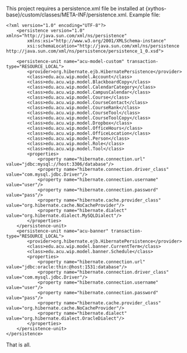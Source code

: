 This project requires a persistence.xml file be installed at {xythos-base}/custom/classes/META-INF/persistence.xml.
Example file:

	<?xml version="1.0" encoding="UTF-8"?>
		<persistence version="1.0" xmlns="http://java.sun.com/xml/ns/persistence"
			xmlns:xsi="http://www.w3.org/2001/XMLSchema-instance"
			xsi:schemaLocation="http://java.sun.com/xml/ns/persistence http://java.sun.com/xml/ns/persistence/persistence_1_0.xsd">

		<persistence-unit name="acu-model-custom" transaction-type="RESOURCE_LOCAL">
			<provider>org.hibernate.ejb.HibernatePersistence</provider>
			<class>edu.acu.wip.model.Account</class>
			<class>edu.acu.wip.model.BlackboardCopy</class>
			<class>edu.acu.wip.model.CalendarCategory</class>
			<class>edu.acu.wip.model.CampusCalendar</class>
			<class>edu.acu.wip.model.Course</class>
			<class>edu.acu.wip.model.CourseContact</class>
			<class>edu.acu.wip.model.CourseRank</class>
			<class>edu.acu.wip.model.CourseTool</class>
			<class>edu.acu.wip.model.CourseToolCopy</class>
			<class>edu.acu.wip.model.Dropbox</class>
			<class>edu.acu.wip.model.OfficeHours</class>
			<class>edu.acu.wip.model.OfficeLocation</class>
			<class>edu.acu.wip.model.Person</class>
			<class>edu.acu.wip.model.Role</class>
			<class>edu.acu.wip.model.Tool</class>
			<properties>
				<property name="hibernate.connection.url" value="jdbc:mysql://host:3306/database"/>
				<property name="hibernate.connection.driver_class" value="com.mysql.jdbc.Driver"/>
				<property name="hibernate.connection.username" value="user"/>
				<property name="hibernate.connection.password" value="pass"/>
				<property name="hibernate.cache.provider_class" value="org.hibernate.cache.NoCacheProvider"/>
				<property name="hibernate.dialect" value="org.hibernate.dialect.MySQLDialect"/>
			</properties>
		</persistence-unit>
		<persistence-unit name="acu-banner" transaction-type="RESOURCE_LOCAL">
			<provider>org.hibernate.ejb.HibernatePersistence</provider>
			<class>edu.acu.wip.model.banner.CurrentTerm</class>
			<class>edu.acu.wip.model.banner.Schedule</class>
			<properties>
				<property name="hibernate.connection.url" value="jdbc:oracle:thin:@host:1531:database"/>
				<property name="hibernate.connection.driver_class" value="com.mysql.jdbc.Driver"/>
				<property name="hibernate.connection.username" value="user"/>
				<property name="hibernate.connection.password" value="pass"/>
				<property name="hibernate.cache.provider_class" value="org.hibernate.cache.NoCacheProvider"/>
				<property name="hibernate.dialect" value="org.hibernate.dialect.OracleDialect"/>
			</properties>
		</persistence-unit>
	</persistence>

That is all.